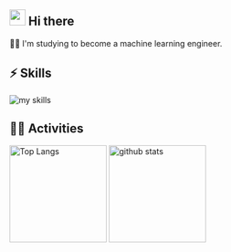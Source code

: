 <!-- プロフィールや連絡先を変更 -->
## <img src="https://media.giphy.com/media/hvRJCLFzcasrR4ia7z/giphy.gif" width="28"> Hi there

🧑‍💻 I'm studying to become a machine learning engineer.
<br>


<!-- 好きな技術スタックに変更 -->
<!-- ライトモート：theme=light, ダークモート：theme=dark -->
<!-- アイコンの選択肢一覧：https://arc.net/l/quote/zizyykfh -->
## ⚡ Skills
<img alt="my skills" src="https://skillicons.dev/icons?theme=dark&perline=7&i=c,cplus,html,css,php,brade,laravel,js,ts,react,next,figma,python,falcon,fastapi,docker,azure" />
<br>


<!-- GitHub usernameを変更, 2箇所 -->
<!-- ライトモート：theme=light, ダークモート：theme=vue-dark  -->
## 🏃‍♀️ Activities
<div align="left"> 
  <img alt="Top Langs" height="170px" src="https://github-readme-stats.vercel.app/api?username=porChe1223&theme=vue-dark&layout=compact" />
  <img alt="github stats" height="170px" src="https://github-readme-stats.vercel.app/api/top-langs/?username=porChe1223&theme=radical&layout=compact" />
</div>


<!--
This repository is a ✨ _special_ ✨ repository because its `README.md` (this file) appears on your GitHub profile.

Here are some ideas to get you started:

- 🔭 I’m currently working on ...
- 🌱 I’m currently learning ...
- 👯 I’m looking to collaborate on ...
- 🤔 I’m looking for help with ...
- 💬 Ask me about ...
- 📫 How to reach me: ...
- 😄 Pronouns: ...
- ⚡ Fun fact: ...
-->

